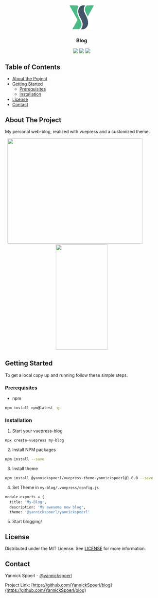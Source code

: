 <br />
<p align="center">
  <a href="https://github.com/YannickSpoerl/blog">
    <img src="https://github.com/YannickSpoerl/blog/blob/master/blog/.vuepress/public/logo.png" alt="Logo" width="80" height="80">
  </a>

  <h3 align="center">Blog</h3>
  <p align="center">
  <img src="https://img.shields.io/github/license/YannickSpoerl/blog"/>
  <img src="https://img.shields.io/github/package-json/v/YannickSpoerl/blog"/>
  <img src="https://img.shields.io/github/workflow/status/YannickSpoerl/blog/Build%20and%20Deploy"/>
  </p>
</p>



<!-- TABLE OF CONTENTS -->
## Table of Contents

* [About the Project](#about-the-project)
* [Getting Started](#getting-started)
  * [Prerequisites](#prerequisites)
  * [Installation](#installation)
* [License](#license)
* [Contact](#contact)



<!-- ABOUT THE PROJECT -->
## About The Project

My personal web-blog, realized with vuepress and a customized theme.

<p align="center">
  <img src="https://user-images.githubusercontent.com/33640025/86544932-38765700-bf2b-11ea-9a0a-4c1605ff1b5f.png" width="444" height="346"/>
  <!--   -->&nbsp;&nbsp;&nbsp;&nbsp;&nbsp;&nbsp;&nbsp;&nbsp;&nbsp;&nbsp;<!--   -->
  <img src="https://user-images.githubusercontent.com/33640025/86544923-1e3c7900-bf2b-11ea-969e-7c43615ee927.png" width="170" height="346"/>
</p>


<!-- GETTING STARTED -->
## Getting Started

To get a local copy up and running follow these simple steps.

### Prerequisites

* npm
```sh
npm install npm@latest -g
```

### Installation
 
1. Start your vuepress-blog
```sh
npx create-vuepress my-blog
```
2. Install NPM packages
```sh
npm install --save
```
3. Install theme
```sh
npm install @yannickspoerl/vuepress-theme-yannickspoerl@1.0.0 --save
```
4. Set Theme in ``my-blog/.vuepress/config.js``
```sh
module.exports = {
  title: 'My-Blog',
  description: 'My awesome new blog',
  theme: '@yannickspoerl/yannickspoerl'
```
5. Start blogging!


<!-- LICENSE -->
## License

Distributed under the MIT License. See [LICENSE](https://github.com/YannickSpoerl/blog/blob/master/LICENSE.md) for more information.



<!-- CONTACT -->
## Contact

Yannick Spoerl - [@yannickspoerl](https://twitter.com/yannickspoerl)

Project Link: [https://github.com/YannickSpoerl/blog](https://github.com/YannickSpoerl/blog)

